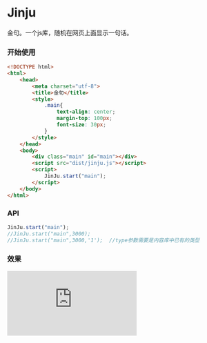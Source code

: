 # Jinju
金句。一个js库，随机在网页上面显示一句话。

### 开始使用
```html
<!DOCTYPE html>
<html>
	<head>
		<meta charset="utf-8">
		<title>金句</title>
		<style>
			.main{
				text-align: center;
				margin-top: 100px;
				font-size: 30px;
			}
		</style>
	</head>
	<body>
		<div class="main" id="main"></div>
		<script src="dist/jinju.js"></script>
		<script>
			JinJu.start("main");
		</script>
	</body>
</html>

```

### API
```javascript
JinJu.start("main");
//JinJu.start("main",3000);
//JinJu.start("main",3000,'1');  //type参数需要是内容库中已有的类型
```

### 效果
![](https://doc.berrypi.net/server/index.php?s=/api/attachment/visitFile/sign/b5e136fd5f78711098bb32f32bc7e45e&showdoc=.jpg)
